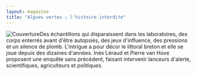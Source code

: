 ```yaml
---
layout: magazine
title: "Algues vertes ; l'histoire interdite"
---
```

![Couverture](/img/larevuedessinee-alguesvertes.png)Des échantillons qui disparaissent dans les laboratoires, des corps enterrés avant d'être autopsiés, des jeux d'influence, des pressions et un silence de plomb. L'intrigue a pour décor le littoral breton et elle se joue depuis des dizaines d'années. Inès Léraud et Pierre van Hove proposent une enquête sans précédent, faisant intervenir lanceurs d'alerte, scientifiques, agriculteurs et politiques.